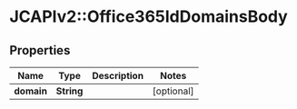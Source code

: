# JCAPIv2::Office365IdDomainsBody

## Properties
Name | Type | Description | Notes
------------ | ------------- | ------------- | -------------
**domain** | **String** |  | [optional] 

